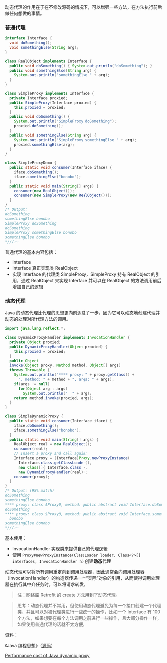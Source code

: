 动态代理的作用在于在不修改源码的情况下，可以增强一些方法，在方法执行前后做任何想做的事情。

### 普通代理

```java
interface Interface {
  void doSomething();
  void somethingElse(String arg);
}
```

```java
class RealObject implements Interface {
  public void doSomething() { System.out.println("doSomething"); }
  public void somethingElse(String arg) {
    System.out.println("somethingElse " + arg);
  }
}	
```

```java
class SimpleProxy implements Interface {
  private Interface proxied;
  public SimpleProxy(Interface proxied) {
    this.proxied = proxied;
  }
  public void doSomething() {
    System.out.println("SimpleProxy doSomething");
    proxied.doSomething();
  }
  public void somethingElse(String arg) {
    System.out.println("SimpleProxy somethingElse " + arg);
    proxied.somethingElse(arg);
  }
}	
```

```java
class SimpleProxyDemo {
  public static void consumer(Interface iface) {
    iface.doSomething();
    iface.somethingElse("bonobo");
  }
  public static void main(String[] args) {
    consumer(new RealObject());
    consumer(new SimpleProxy(new RealObject()));
  }
}
/* Output:
doSomething
somethingElse bonobo
SimpleProxy doSomething
doSomething
SimpleProxy somethingElse bonobo
somethingElse bonobo
*///:~
```

普通代理的基本内容包括：

+ Interface
+ Interface 真正实现类 RealObject
+ 实现 Interface 的代理类 SimpleProxy，SimpleProxy 持有 RealObject 的引用，通过 RealObject 来实现 Interface 并可以在 RealObject 的方法调用前后增加自己的逻辑

### 动态代理

Java 的动态代理比代理的思想更向前迈进了一步，因为它可以动态地创建代理并动态的处理对所代理方法的调用。

```java
import java.lang.reflect.*;

class DynamicProxyHandler implements InvocationHandler {
  private Object proxied;
  public DynamicProxyHandler(Object proxied) {
    this.proxied = proxied;
  }
  public Object
  invoke(Object proxy, Method method, Object[] args)
  throws Throwable {
    System.out.println("**** proxy: " + proxy.getClass() +
      ", method: " + method + ", args: " + args);
    if(args != null)
      for(Object arg : args)
        System.out.println("  " + arg);
    return method.invoke(proxied, args);
  }
}	

class SimpleDynamicProxy {
  public static void consumer(Interface iface) {
    iface.doSomething();
    iface.somethingElse("bonobo");
  }
  public static void main(String[] args) {
    RealObject real = new RealObject();
    consumer(real);
    // Insert a proxy and call again:
    Interface proxy = (Interface)Proxy.newProxyInstance(
      Interface.class.getClassLoader(),
      new Class[]{ Interface.class },
      new DynamicProxyHandler(real));
    consumer(proxy);
  }
} 
/* Output: (95% match)	
doSomething
somethingElse bonobo
**** proxy: class $Proxy0, method: public abstract void Interface.doSomething(), args: null
doSomething
**** proxy: class $Proxy0, method: public abstract void Interface.somethingElse(java.lang.String), args: [Ljava.lang.Object;@42e816
  bonobo
somethingElse bonobo
*///:~
```

基本使用：

+ InvocationHandler 实现类来提供自己的代理逻辑
+ 使用 `Proxy#newProxyInstance(ClassLoader loader, Class<?>[] interfaces, InvocationHandler h)` 创建**动态**代理

动态代理可以将所有调用重定向到调用处理器，因此通常会向调用处理器（InvocationHandler）的构造器传递一个“实际”对象的引用，从而使得调用处理器在执行其中介任务时，可以将请求转发。

> 注：网络库 Retrofit 的 create 方法用到了动态代理。

> 思考：动态代理并不常用，但使用动态代理避免为每一个接口创建一个代理类，并且可以对被代理类进行一些统一的操作，比如一个 Interface 有 100 个方法，如果想要在每个方法调用之前进行一些操作，且大部分操作一样，如果使用普通代理的话就不太方便。







资料：

《Java 编程思想》（[源码](https://github.com/BruceEckel/TIJ4-code)）

[Performance cost of Java dynamic proxy](https://stackoverflow.com/questions/1856242/performance-cost-of-java-dynamic-proxy)